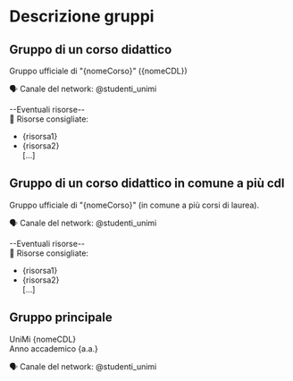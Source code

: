 # Descrizione gruppi
## Gruppo di un corso didattico

Gruppo ufficiale di "{nomeCorso}" ({nomeCDL})

🗣 Canale del network: @studenti_unimi

--Eventuali risorse-- \
🎯 Risorse consigliate:
- {risorsa1}
- {risorsa2} \
[…]

## Gruppo di un corso didattico in comune a più cdl

Gruppo ufficiale di "{nomeCorso}" (in comune a più corsi di laurea).

🗣 Canale del network: @studenti_unimi

--Eventuali risorse-- \
🎯 Risorse consigliate:
- {risorsa1}
- {risorsa2} \
[…]

## Gruppo principale

UniMi {nomeCDL} \
Anno accademico {a.a.}

🗣 Canale del network: @studenti_unimi